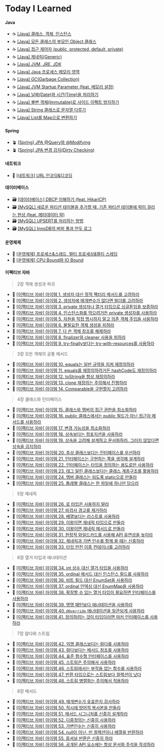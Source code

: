# Today I Learned

#### Java
- ☕ [[Java] 클래스, 객체, 인스턴스](https://github.com/jaejlf/TIL/discussions/55)
- ☕ [[Java] 모든 클래스의 부모인 Object 클래스](https://github.com/jaejlf/TIL/discussions/45)
- ☕ [[Java] 접근 제어자 (public, protected, default, private)](https://github.com/jaejlf/TIL/discussions/76)
- ☕ [[Java] 제네릭(Generic)](https://github.com/jaejlf/TIL/discussions/97)
- ☕ [[Java] JVM, JRE, JDK](https://github.com/jaejlf/TIL/discussions/41)
- ☕ [[Java] Java 프로세스 메모리 영역](https://github.com/jaejlf/TIL/discussions/42)
- ☕ [[Java] GC(Garbage Collection)](https://github.com/jaejlf/TIL/discussions/43)
- ☕ [[Java] JVM Startup Parameter (feat. 메모리 설정)](https://github.com/jaejlf/TIL/discussions/44)
- ☕ [[Java] 날짜(Date)와 시간(Time)을 처리하기](https://github.com/jaejlf/TIL/discussions/57)
- ☕ [[Java] 불변 객체(Immutable)로 사이드 이펙트 방지하기](https://github.com/jaejlf/TIL/discussions/56)
- ☕ [[Java] String 클래스로 문자열 다루기](https://github.com/jaejlf/TIL/discussions/58)
- ☕ [[Java] List를 Map으로 변환하기](https://github.com/jaejlf/TIL/discussions/40)

#### Spring
- 🪴 [[Spring] JPA @Query와 @Modifying](https://github.com/jaejlf/TIL/discussions/47)
- 🪴 [[Spring] JPA 변경 감지(Dirty Checking)](https://github.com/jaejlf/TIL/discussions/54)

#### 네트워크
- 🔗 [[네트워크] URL 인코딩&디코딩](https://github.com/jaejlf/TIL/discussions/53)

#### 데이터베이스
- 🗃️ [[데이터베이스] DBCP 이해하기 (feat. HikariCP)](https://github.com/jaejlf/TIL/discussions/46)
- 🗃️ [[MySQL] 새로운 파티션 테이블을 추가할 때, 기존 파티션 테이블에 락이 걸리는 현상 (feat. 메타데이터 락)](https://github.com/jaejlf/TIL/discussions/50)
- 🗃️ [[MySQL] UPSERT를 처리하는 방법](https://github.com/jaejlf/TIL/discussions/51)
- 🗃️ [[MySQL] InnoDB의 버퍼 풀과 언두 로그](https://github.com/jaejlf/TIL/discussions/52)

#### 운영체제
- 🦀 [[운영체제] 프로세스&스레드, 멀티 프로세싱&멀티 스레딩](https://github.com/jaejlf/TIL/discussions/48)
- 🦀 [[운영체제] CPU Bound와 IO Bound](https://github.com/jaejlf/TIL/discussions/49)

#### 이펙티브 자바
> 2장 객체 생성과 파괴
- 🎣 [[이펙티브 자바] 아이템 1. 생성자 대신 정적 팩터리 메서드를 고려하라](https://github.com/jaejlf/TIL/discussions/59)
- 🎣 [[이펙티브 자바] 아이템 2. 생성자에 매개변수가 많다면 빌더를 고려하라](https://github.com/jaejlf/TIL/discussions/60)
- 🎣 [[이펙티브 자바] 아이템 3. private 생성자나 열거 타입으로 싱글톤임을 보증하라](https://github.com/jaejlf/TIL/discussions/61)
- 🎣 [[이펙티브 자바] 아이템 4. 인스턴스화를 막으려거든 private 생성자를 사용하라](https://github.com/jaejlf/TIL/discussions/62)
- 🎣 [[이펙티브 자바] 아이템 5. 자원을 직접 명시하지 말고 의존 객체 주입을 사용하라](https://github.com/jaejlf/TIL/discussions/63)
- 🎣 [[이펙티브 자바] 아이템 6. 불필요한 객체 생성을 피하라](https://github.com/jaejlf/TIL/discussions/64)
- 🎣 [[이펙티브 자바] 아이템 7. 다 쓴 객체 참조를 해제하라](https://github.com/jaejlf/TIL/discussions/65)
- 🎣 [[이펙티브 자바] 아이템 8. finalizer와 cleaner 사용을 피하라](https://github.com/jaejlf/TIL/discussions/66)
- 🎣 [[이펙티브 자바] 아이템 9. try-finally보다는 try-with-resources를 사용하라](https://github.com/jaejlf/TIL/discussions/67)

> 3장 모든 객체의 공통 메서드
- 🎣 [[이펙티브 자바] 아이템 10. equals는 일반 규약을 지켜 재정의하라](https://github.com/jaejlf/TIL/discussions/69)
- 🎣 [[이펙티브 자바] 아이템 11. equals를 재정의하려거든 hashCode도 재정의하라](https://github.com/jaejlf/TIL/discussions/70)
- 🎣 [[이펙티브 자바] 아이템 12. toString을 항상 재정의하라](https://github.com/jaejlf/TIL/discussions/71)
- 🎣 [[이펙티브 자바] 아이템 13. clone 재정의는 주의해서 진행하라](https://github.com/jaejlf/TIL/discussions/72)
- 🎣 [[이펙티브 자바] 아이템 14. Comparable을 구현할지 고려하라](https://github.com/jaejlf/TIL/discussions/73)

> 4장 클래스와 인터페이스
- 🎣 [[이펙티브 자바] 아이템 15. 클래스와 멤버의 접근 권한을 최소화하라](https://github.com/jaejlf/TIL/discussions/77)
- 🎣 [[이펙티브 자바] 아이템 16. public 클래스에서는 public 필드가 아닌 접근자 메서드를 사용하라](https://github.com/jaejlf/TIL/discussions/78)
- 🎣 [[이펙티브 자바] 아이템 17. 변경 가능성을 최소화하라](https://github.com/jaejlf/TIL/discussions/79)
- 🎣 [[이펙티브 자바] 아이템 18. 상속보다는 컴포지션을 사용하라](https://github.com/jaejlf/TIL/discussions/80)
- 🎣 [[이펙티브 자바] 아이템 19. 상속을 고려해 설계하고 문서화하라. 그러지 않았다면 상속을 금지하라](https://github.com/jaejlf/TIL/discussions/81)
- 🎣 [[이펙티브 자바] 아이템 20. 추상 클래스보다는 인터페이스를 우선하라](https://github.com/jaejlf/TIL/discussions/82)
- 🎣 [[이펙티브 자바] 아이템 21. 인터페이스는 구현하는 쪽을 생각해 설계하라](https://github.com/jaejlf/TIL/discussions/83)
- 🎣 [[이펙티브 자바] 아이템 22. 인터페이스는 타입을 정의하는 용도로만 사용하라](https://github.com/jaejlf/TIL/discussions/84)
- 🎣 [[이펙티브 자바] 아이템 23. 태그 달린 클래스보다는 클래스 계층구조를 활용하라](https://github.com/jaejlf/TIL/discussions/85)
- 🎣 [[이펙티브 자바] 아이템 24. 멤버 클래스는 되도록 static으로 만들라](https://github.com/jaejlf/TIL/discussions/86)
- 🎣 [[이펙티브 자바] 아이템 25. 톱레벨 클래스는 한 파일에 하나만 담으라](https://github.com/jaejlf/TIL/discussions/88)

> 5장 제네릭
- 🎣 [[이펙티브 자바] 아이템 26. 로 타입은 사용하지 말라](https://github.com/jaejlf/TIL/discussions/89)
- 🎣 [[이펙티브 자바] 아이템 27. 비검사 경고를 제거하라](https://github.com/jaejlf/TIL/discussions/90)
- 🎣 [[이펙티브 자바] 아이템 28. 배열보다는 리스트를 사용하라](https://github.com/jaejlf/TIL/discussions/91)
- 🎣 [[이펙티브 자바] 아이템 29. 이왕이면 제네릭 타입으로 만들라](https://github.com/jaejlf/TIL/discussions/92)
- 🎣 [[이펙티브 자바] 아이템 30. 이왕이면 제네릭 메서드로 만들라](https://github.com/jaejlf/TIL/discussions/93)
- 🎣 [[이펙티브 자바] 아이템 31. 한정적 와일드카드를 사용해 API 유연성을 높이라](https://github.com/jaejlf/TIL/discussions/94)
- 🎣 [[이펙티브 자바] 아이템 32. 제네릭과 가변 인수를 함께 쓸 때는 신중하라](https://github.com/jaejlf/TIL/discussions/95)
- 🎣 [[이펙티브 자바] 아이템 33. 타입 안전 이종 컨테이너를 고려하라](https://github.com/jaejlf/TIL/discussions/96)

> 6장 열거 타입과 애너테이션
- 🎣 [[이펙티브 자바] 아이템 34. int 상수 대신 열거 타입을 사용하라](https://github.com/jaejlf/TIL/discussions/99)
- 🎣 [[이펙티브 자바] 아이템 35. ordinal 메서드 대신 인스턴스 필드를 사용하라](https://github.com/jaejlf/TIL/discussions/100)
- 🎣 [[이펙티브 자바] 아이템 36. 비트 필드 대신 EnumSet을 사용하라](https://github.com/jaejlf/TIL/discussions/101)
- 🎣 [[이펙티브 자바] 아이템 37. ordinal 인덱싱 대신 EnumMap을 사용하라](https://github.com/jaejlf/TIL/discussions/102)
- 🎣 [[이펙티브 자바] 아이템 38. 확장할 수 있는 열거 타입이 필요하면 인터페이스를 사용하라](https://github.com/jaejlf/TIL/discussions/103)
- 🎣 [[이펙티브 자바] 아이템 39. 명명 패턴보다 애너테이션을 사용하라](https://github.com/jaejlf/TIL/discussions/104)
- 🎣 [[이펙티브 자바] 아이템 40. `@Override` 애너테이션을 일관되게 사용하라](https://github.com/jaejlf/TIL/discussions/106)
- 🎣 [[이펙티브 자바] 아이템 41. 정의하려는 것이 타입이라면 마커 인터페이스를 사용하라](https://github.com/jaejlf/TIL/discussions/107)

> 7장 람다와 스트림
- 🎣 [[이펙티브 자바] 아이템 42. 익명 클래스보다는 람다를 사용하라](https://github.com/jaejlf/TIL/discussions/108)
- 🎣 [[이펙티브 자바] 아이템 43. 람다보다는 메서드 참조를 사용하라](https://github.com/jaejlf/TIL/discussions/109)
- 🎣 [[이펙티브 자바] 아이템 44. 표준 함수형 인터페이스를 사용하라](https://github.com/jaejlf/TIL/discussions/110)
- 🎣 [[이펙티브 자바] 아이템 45. 스트림은 주의해서 사용하라](https://github.com/jaejlf/TIL/discussions/111)
- 🎣 [[이펙티브 자바] 아이템 46. 스트림에서는 부작용 없는 함수를 사용하라](https://github.com/jaejlf/TIL/discussions/112)
- 🎣 [[이펙티브 자바] 아이템 47. 반환 타입으로는 스트림보다 컬렉션이 낫다](https://github.com/jaejlf/TIL/discussions/113)
- 🎣 [[이펙티브 자바] 아이템 48. 스트림 병렬화는 주의해서 적용하라](https://github.com/jaejlf/TIL/discussions/114)

> 8장 메서드
- 🎣 [[이펙티브 자바] 아이템 49. 매개변수가 유효한지 검사하라](https://github.com/jaejlf/TIL/discussions/116)
- 🎣 [[이펙티브 자바] 아이템 50. 적시에 방어적 복사본을 만들라](https://github.com/jaejlf/TIL/discussions/117)
- 🎣 [[이펙티브 자바] 아이템 51. 메서드 시그니처를 신중히 설계하라](https://github.com/jaejlf/TIL/discussions/118)
- 🎣 [[이펙티브 자바] 아이템 52. 다중정의는 신중히 사용하라](https://github.com/jaejlf/TIL/discussions/119)
- 🎣 [[이펙티브 자바] 아이템 53. 가변인수는 신중히 사용하라](https://github.com/jaejlf/TIL/discussions/120)
- 🎣 [[이펙티브 자바] 아이템 54. null이 아닌, 빈 컬렉션이나 배열을 반환하라](https://github.com/jaejlf/TIL/discussions/121)
- 🎣 [[이펙티브 자바] 아이템 55. 옵셔널 반환은 신중히 하라](https://github.com/jaejlf/TIL/discussions/122)
- 🎣 [[이펙티브 자바] 아이템 56. 공개된 API 요소에는 항상 문서화 주석을 작성하라](https://github.com/jaejlf/TIL/discussions/123)